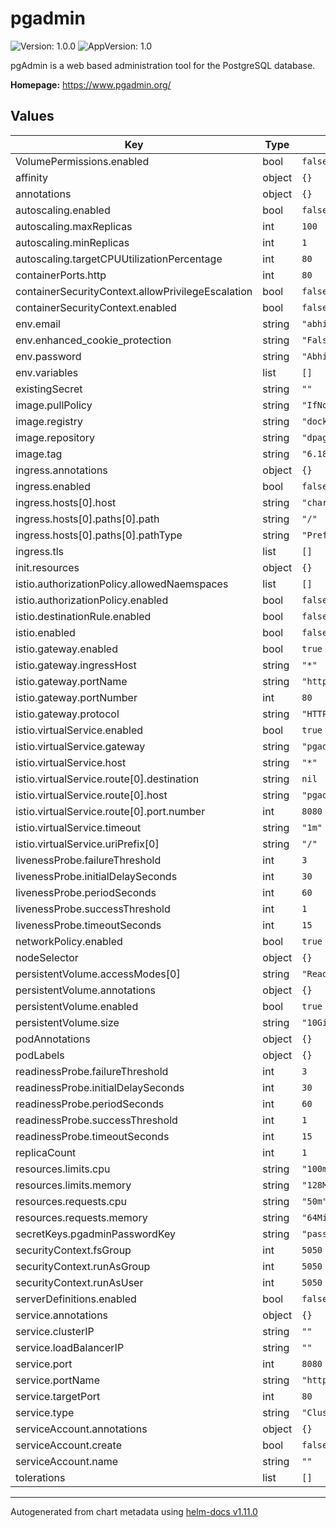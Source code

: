 # pgadmin

![Version: 1.0.0](https://img.shields.io/badge/Version-1.0.0-informational?style=flat-square) ![AppVersion: 1.0](https://img.shields.io/badge/AppVersion-1.0-informational?style=flat-square)

pgAdmin is a web based administration tool for the PostgreSQL database.

**Homepage:** <https://www.pgadmin.org/>

## Values

| Key | Type | Default | Description |
|-----|------|---------|-------------|
| VolumePermissions.enabled | bool | `false` |  |
| affinity | object | `{}` |  |
| annotations | object | `{}` |  |
| autoscaling.enabled | bool | `false` |  |
| autoscaling.maxReplicas | int | `100` |  |
| autoscaling.minReplicas | int | `1` |  |
| autoscaling.targetCPUUtilizationPercentage | int | `80` |  |
| containerPorts.http | int | `80` |  |
| containerSecurityContext.allowPrivilegeEscalation | bool | `false` |  |
| containerSecurityContext.enabled | bool | `false` |  |
| env.email | string | `"abhi@domain.com"` |  |
| env.enhanced_cookie_protection | string | `"False"` |  |
| env.password | string | `"Abhi@101299"` |  |
| env.variables | list | `[]` |  |
| existingSecret | string | `""` |  |
| image.pullPolicy | string | `"IfNotPresent"` |  |
| image.registry | string | `"docker.io"` |  |
| image.repository | string | `"dpage/pgadmin4"` |  |
| image.tag | string | `"6.18"` |  |
| ingress.annotations | object | `{}` |  |
| ingress.enabled | bool | `false` |  |
| ingress.hosts[0].host | string | `"chart-example.local"` |  |
| ingress.hosts[0].paths[0].path | string | `"/"` |  |
| ingress.hosts[0].paths[0].pathType | string | `"Prefix"` |  |
| ingress.tls | list | `[]` |  |
| init.resources | object | `{}` |  |
| istio.authorizationPolicy.allowedNaemspaces | list | `[]` |  |
| istio.authorizationPolicy.enabled | bool | `false` |  |
| istio.destinationRule.enabled | bool | `false` |  |
| istio.enabled | bool | `false` |  |
| istio.gateway.enabled | bool | `true` |  |
| istio.gateway.ingressHost | string | `"*"` |  |
| istio.gateway.portName | string | `"http"` |  |
| istio.gateway.portNumber | int | `80` |  |
| istio.gateway.protocol | string | `"HTTP"` |  |
| istio.virtualService.enabled | bool | `true` |  |
| istio.virtualService.gateway | string | `"pgadmin"` |  |
| istio.virtualService.host | string | `"*"` |  |
| istio.virtualService.route[0].destination | string | `nil` |  |
| istio.virtualService.route[0].host | string | `"pgadmin.pgadmin.svc.cluster.local"` |  |
| istio.virtualService.route[0].port.number | int | `8080` |  |
| istio.virtualService.timeout | string | `"1m"` |  |
| istio.virtualService.uriPrefix[0] | string | `"/"` |  |
| livenessProbe.failureThreshold | int | `3` |  |
| livenessProbe.initialDelaySeconds | int | `30` |  |
| livenessProbe.periodSeconds | int | `60` |  |
| livenessProbe.successThreshold | int | `1` |  |
| livenessProbe.timeoutSeconds | int | `15` |  |
| networkPolicy.enabled | bool | `true` |  |
| nodeSelector | object | `{}` |  |
| persistentVolume.accessModes[0] | string | `"ReadWriteOnce"` |  |
| persistentVolume.annotations | object | `{}` |  |
| persistentVolume.enabled | bool | `true` |  |
| persistentVolume.size | string | `"10Gi"` |  |
| podAnnotations | object | `{}` |  |
| podLabels | object | `{}` |  |
| readinessProbe.failureThreshold | int | `3` |  |
| readinessProbe.initialDelaySeconds | int | `30` |  |
| readinessProbe.periodSeconds | int | `60` |  |
| readinessProbe.successThreshold | int | `1` |  |
| readinessProbe.timeoutSeconds | int | `15` |  |
| replicaCount | int | `1` |  |
| resources.limits.cpu | string | `"100m"` |  |
| resources.limits.memory | string | `"128Mi"` |  |
| resources.requests.cpu | string | `"50m"` |  |
| resources.requests.memory | string | `"64Mi"` |  |
| secretKeys.pgadminPasswordKey | string | `"password"` |  |
| securityContext.fsGroup | int | `5050` |  |
| securityContext.runAsGroup | int | `5050` |  |
| securityContext.runAsUser | int | `5050` |  |
| serverDefinitions.enabled | bool | `false` |  |
| service.annotations | object | `{}` |  |
| service.clusterIP | string | `""` |  |
| service.loadBalancerIP | string | `""` |  |
| service.port | int | `8080` |  |
| service.portName | string | `"http"` |  |
| service.targetPort | int | `80` |  |
| service.type | string | `"ClusterIP"` |  |
| serviceAccount.annotations | object | `{}` |  |
| serviceAccount.create | bool | `false` |  |
| serviceAccount.name | string | `""` |  |
| tolerations | list | `[]` |  |

----------------------------------------------
Autogenerated from chart metadata using [helm-docs v1.11.0](https://github.com/norwoodj/helm-docs/releases/v1.11.0)
